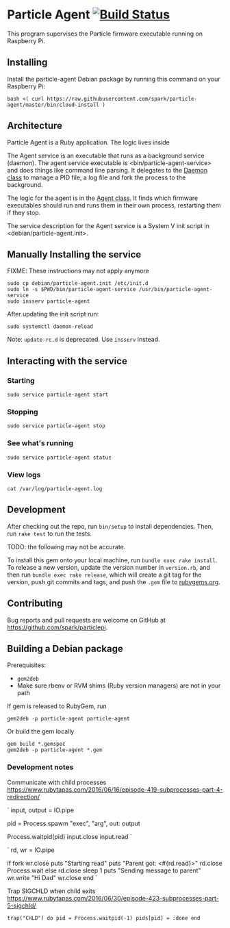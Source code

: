 # Particle Agent [![Build Status](https://travis-ci.org/spark/particle-agent.svg?branch=master)](https://travis-ci.org/spark/particle-agent)

This program supervises the Particle firmware executable running on
Raspberry Pi.

## Installing

Install the particle-agent Debian package by running this command on
your Raspberry Pi:

```
bash <( curl https://raw.githubusercontent.com/spark/particle-agent/master/bin/cloud-install )
```

## Architecture

Particle Agent is a Ruby application. The logic lives inside <lib>

The Agent service is an executable that runs as a background service (daemon).
The agent service executable is <bin/particle-agent-service> and does things
like command line parsing. It delegates to the [Daemon
class](lib/particle_agent/daemon.rb) to manage a PID file, a log file
and fork the process to the background.

The logic for the agent is in the [Agent
class](lib/particle_agent/agent.rb). It finds which firmware executables
should run and runs them in their own process, restarting them if they
stop.

The service description for the Agent service is a System V init script in
<debian/particle-agent.init>.


## Manually Installing the service

FIXME: These instructions may not apply anymore

```
sudo cp debian/particle-agent.init /etc/init.d
sudo ln -s $PWD/bin/particle-agent-service /usr/bin/particle-agent-service
sudo insserv particle-agent
```

After updating the init script run:
```
sudo systemctl daemon-reload
```

Note: `update-rc.d` is deprecated. Use `insserv` instead.

## Interacting with the service

### Starting
```
sudo service particle-agent start
```

### Stopping
```
sudo service particle-agent stop
```

### See what's running
```
sudo service particle-agent status
```

### View logs
```
cat /var/log/particle-agent.log
```

## Development

After checking out the repo, run `bin/setup` to install dependencies. Then, run `rake test` to run the tests.

TODO: the following may not be accurate.

To install this gem onto your local machine, run `bundle exec rake install`. To release a new version, update the version number in `version.rb`, and then run `bundle exec rake release`, which will create a git tag for the version, push git commits and tags, and push the `.gem` file to [rubygems.org](https://rubygems.org).

## Contributing

Bug reports and pull requests are welcome on GitHub at https://github.com/spark/particlepi.


## Building a Debian package

Prerequisites:
- `gem2deb`
- Make sure rbenv or RVM shims (Ruby version managers) are not in your path

If gem is released to RubyGem, run
```
gem2deb -p particle-agent particle-agent
```

Or build the gem locally
```
gem build *.gemspec
gem2deb -p particle-agent *.gem
```

### Development notes

Communicate with child processes
https://www.rubytapas.com/2016/06/16/episode-419-subprocesses-part-4-redirection/

`
input, output = IO.pipe

pid = Process.spawm "exec", "arg", out: output

Process.waitpid(pid)
input.close
input.read
`

>>

`
rd, wr = IO.pipe

if fork
  wr.close
  puts "Starting read"
  puts "Parent got: <#{rd.read}>"
  rd.close
  Process.wait
else
  rd.close
  sleep 1
  puts "Sending message to parent"
  wr.write "Hi Dad"
  wr.close
end
`

>>

Trap SIGCHLD when child exits
https://www.rubytapas.com/2016/06/30/episode-423-subprocesses-part-5-sigchld/

`
trap("CHLD") do
  pid = Process.waitpid(-1)
  pids[pid] = :done
end
`

